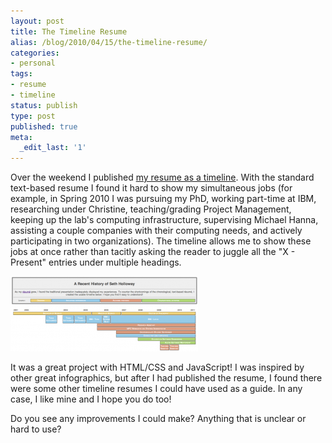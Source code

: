 ```yaml
---
layout: post
title: The Timeline Resume
alias: /blog/2010/04/15/the-timeline-resume/
categories:
- personal
tags:
- resume
- timeline
status: publish
type: post
published: true
meta:
  _edit_last: '1'
---
```

Over the weekend I published <a title="Seth Holloway Timeline Resume" href="https://www.sethholloway.com/timelineResume.html" target="_blank">my resume as a timeline</a>. With the standard text-based resume I found it hard to show my simultaneous jobs (for example, in Spring 2010 I was pursuing my PhD, working part-time at IBM, researching under Christine, teaching/grading Project Management, keeping up the lab's computing infrastructure, supervising Michael Hanna, assisting a couple companies with their computing needs, and actively participating in two organizations). The timeline allows me to show these jobs at once rather than tacitly asking the reader to juggle all the "X - Present" entries under multiple headings.

<img class="size-medium wp-image-1011" title="TimelineResume" src="/images/TimelineResume-300x120.png" alt="Seth Holloway's timeline resume" width="300" height="120" />

It was a great project with HTML/CSS and JavaScript! I was inspired  by other great infographics, but after I had published the resume, I  found there were some other timeline resumes I could have used as a  guide. In any case, I like mine and I hope you do too!

Do you see any improvements I could make? Anything that is unclear or  hard to use?
